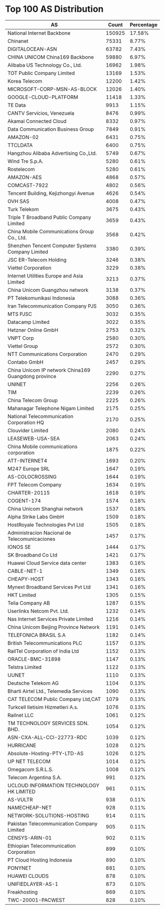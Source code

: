 # Top 100 AS Distribution
| AS | Count | Percentage |
|----|----|----|
| National Internet Backbone | 150925 | 17.58% |
| Chinanet | 75331 | 8.77% |
| DIGITALOCEAN-ASN | 63782 | 7.43% |
| CHINA UNICOM China169 Backbone | 59880 | 6.97% |
| Alibaba US Technology Co., Ltd. | 16962 | 1.98% |
| TOT Public Company Limited | 13169 | 1.53% |
| Korea Telecom | 12200 | 1.42% |
| MICROSOFT-CORP-MSN-AS-BLOCK | 12026 | 1.40% |
| GOOGLE-CLOUD-PLATFORM | 11418 | 1.33% |
| TE Data | 9913 | 1.15% |
| CANTV Servicios, Venezuela | 8476 | 0.99% |
| Akamai Connected Cloud | 8332 | 0.97% |
| Data Communication Business Group | 7849 | 0.91% |
| AMAZON-02 | 6431 | 0.75% |
| TTCLDATA | 6400 | 0.75% |
| Hangzhou Alibaba Advertising Co.,Ltd. | 5749 | 0.67% |
| Wind Tre S.p.A. | 5280 | 0.61% |
| Rostelecom | 5280 | 0.61% |
| AMAZON-AES | 4868 | 0.57% |
| COMCAST-7922 | 4802 | 0.56% |
| Tencent Building, Kejizhongyi Avenue | 4626 | 0.54% |
| OVH SAS | 4008 | 0.47% |
| Turk Telekom | 3675 | 0.43% |
| Triple T Broadband Public Company Limited | 3659 | 0.43% |
| China Mobile Communications Group Co., Ltd. | 3568 | 0.42% |
| Shenzhen Tencent Computer Systems Company Limited | 3380 | 0.39% |
| JSC ER-Telecom Holding | 3246 | 0.38% |
| Viettel Corporation | 3229 | 0.38% |
| Internet Utilities Europe and Asia Limited | 3213 | 0.37% |
| China Unicom Guangzhou network | 3138 | 0.37% |
| PT Telekomunikasi Indonesia | 3088 | 0.36% |
| Iran Telecommunication Company PJS | 3050 | 0.36% |
| MTS PJSC | 3032 | 0.35% |
| Datacamp Limited | 3022 | 0.35% |
| Hetzner Online GmbH | 2753 | 0.32% |
| VNPT Corp | 2580 | 0.30% |
| Viettel Group | 2572 | 0.30% |
| NTT Communications Corporation | 2470 | 0.29% |
| Contabo GmbH | 2457 | 0.29% |
| China Unicom IP network China169 Guangdong province | 2290 | 0.27% |
| UNINET | 2256 | 0.26% |
| TIM | 2239 | 0.26% |
| China Telecom Group | 2225 | 0.26% |
| Mahanagar Telephone Nigam Limited | 2175 | 0.25% |
| National Telecommunication Corporation HQ | 2170 | 0.25% |
| Clouvider Limited | 2080 | 0.24% |
| LEASEWEB-USA-SEA | 2063 | 0.24% |
| China Mobile communications corporation | 1875 | 0.22% |
| ATT-INTERNET4 | 1693 | 0.20% |
| M247 Europe SRL | 1647 | 0.19% |
| AS-COLOCROSSING | 1644 | 0.19% |
| FPT Telecom Company | 1634 | 0.19% |
| CHARTER-20115 | 1618 | 0.19% |
| COGENT-174 | 1574 | 0.18% |
| China Unicom Shanghai network | 1537 | 0.18% |
| Alpha Strike Labs GmbH | 1509 | 0.18% |
| HostRoyale Technologies Pvt Ltd | 1505 | 0.18% |
| Administracion Nacional de Telecomunicaciones | 1457 | 0.17% |
| IONOS SE | 1444 | 0.17% |
| SK Broadband Co Ltd | 1421 | 0.17% |
| Huawei Cloud Service data center | 1383 | 0.16% |
| CABLE-NET-1 | 1349 | 0.16% |
| CHEAPY-HOST | 1343 | 0.16% |
| Mynext Broadband Services Pvt Ltd | 1341 | 0.16% |
| HKT Limited | 1305 | 0.15% |
| Telia Company AB | 1287 | 0.15% |
| Userlinks Netcom Pvt. Ltd. | 1232 | 0.14% |
| Nas Internet Services Private Limited | 1216 | 0.14% |
| China Unicom Beijing Province Network | 1191 | 0.14% |
| TELEFONICA BRASIL S.A | 1182 | 0.14% |
| British Telecommunications PLC | 1157 | 0.13% |
| RailTel Corporation of India Ltd | 1152 | 0.13% |
| ORACLE-BMC-31898 | 1147 | 0.13% |
| Telstra Limited | 1122 | 0.13% |
| UUNET | 1110 | 0.13% |
| Deutsche Telekom AG | 1104 | 0.13% |
| Bharti Airtel Ltd., Telemedia Services | 1090 | 0.13% |
| CAT TELECOM Public Company Ltd,CAT | 1079 | 0.13% |
| Turkcell Iletisim Hizmetleri A.s. | 1076 | 0.13% |
| Railnet LLC | 1061 | 0.12% |
| TM TECHNOLOGY SERVICES SDN. BHD. | 1054 | 0.12% |
| ASN-CXA-ALL-CCI-22773-RDC | 1039 | 0.12% |
| HURRICANE | 1028 | 0.12% |
| Absolute-Hosting-PTY-LTD-AS | 1026 | 0.12% |
| UP NET TELECOM | 1014 | 0.12% |
| Omegacom S.R.L.S. | 1008 | 0.12% |
| Telecom Argentina S.A. | 991 | 0.12% |
| UCLOUD INFORMATION TECHNOLOGY HK LIMITED | 961 | 0.11% |
| AS-VULTR | 938 | 0.11% |
| NAMECHEAP-NET | 928 | 0.11% |
| NETWORK-SOLUTIONS-HOSTING | 914 | 0.11% |
| Pakistan Telecommunication Company Limited | 905 | 0.11% |
| CENSYS-ARIN-01 | 902 | 0.11% |
| Ethiopian Telecommunication Corporation | 899 | 0.10% |
| PT Cloud Hosting Indonesia | 890 | 0.10% |
| PONYNET | 881 | 0.10% |
| HUAWEI CLOUDS | 878 | 0.10% |
| UNIFIEDLAYER-AS-1 | 873 | 0.10% |
| Freakhosting | 869 | 0.10% |
| TWC-20001-PACWEST | 828 | 0.10% |
